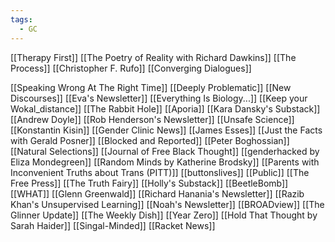 ```yaml
---
tags:
  - GC
---
```


[[Therapy First]]
[[The Poetry of Reality with Richard Dawkins]]
[[The Process]]
[[Christopher F. Rufo]]
[[Converging Dialogues]]

[[Speaking Wrong At The Right Time]]
[[Deeply Problematic]]
[[New Discourses]]
[[Eva's Newsletter]]
[[Everything Is Biology...]]
[[Keep your Wokal_distance]]
[[The Rabbit Hole]]
[[Aporia]]
[[Kara Dansky's Substack]]
[[Andrew Doyle]]
[[Rob Henderson's Newsletter]]
[[Unsafe Science]]
[[Konstantin Kisin]]
[[Gender Clinic News]]
[[James Esses]]
[[Just the Facts with Gerald Posner]]
[[Blocked and Reported]]
[[Peter Boghossian]]
[[Natural Selections]]
[[Journal of Free Black Thought]]
[[genderhacked by Eliza Mondegreen]]
[[Random Minds by Katherine Brodsky]]
[[Parents with Inconvenient Truths about Trans (PITT)]]
[[buttonslives]]
[[Public]]
[[The Free Press]]
[[The Truth Fairy]]
[[Holly's Substack]]
[[BeetleBomb]]
[[WHAT]]
[[Glenn Greenwald]]
[[Richard Hanania's Newsletter]]
[[Razib Khan's Unsupervised Learning]]
[[Noah's Newsletter]]
[[BROADview]]
[[The Glinner Update]]
[[The Weekly Dish]]
[[Year Zero]]
[[Hold That Thought by Sarah Haider]]
[[Singal-Minded]]
[[Racket News]]
